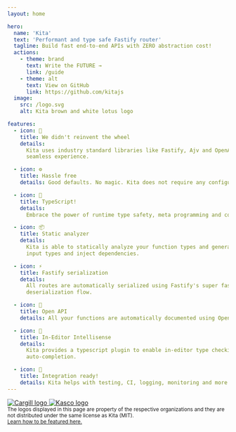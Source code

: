 ```yaml
---
layout: home

hero:
  name: 'Kita'
  text: 'Performant and type safe Fastify router'
  tagline: Build fast end-to-end APIs with ZERO abstraction cost!
  actions:
    - theme: brand
      text: Write the FUTURE →
      link: /guide
    - theme: alt
      text: View on GitHub
      link: https://github.com/kitajs
  image:
    src: /logo.svg
    alt: Kita brown and white lotus logo

features:
  - icon: 🛞
    title: We didn't reinvent the wheel
    details:
      Kita uses industry standard libraries like Fastify, Ajv and OpenAPI to provide a
      seamless experience.

  - icon: ⚙️
    title: Hassle free
    details: Good defaults. No magic. Kita does not require any configuration whatsoever.

  - icon: 🔗
    title: TypeScript!
    details:
      Embrace the power of runtime type safety, meta programming and code generation.

  - icon: 📦
    title: Static analyzer
    details:
      Kita is able to statically analyze your function types and generate routes, validate
      input types and inject dependencies.

  - icon: ⚡
    title: Fastify serialization
    details:
      All routes are automatically serialized using Fastify's super fast serialization and
      deserialization flow.

  - icon: 🔌
    title: Open API
    details: All your functions are automatically documented using Open API 3.0.

  - icon: 🔎
    title: In-Editor Intellisense
    details:
      Kita provides a typescript plugin to enable in-editor type checking and
      auto-completion.

  - icon: 🤖
    title: Integration ready!
    details: Kita helps with testing, CI, logging, monitoring and more!
---
```


<script setup>
  import { VPTeamPage, VPTeamPageTitle, VPTeamMembers } from 'vitepress/theme';

  const members = [
    {
      avatar: 'https://github.com/arthurfiorette.png',
      name: 'Arthur Fiorette',
      title: 'Creator',
      links: [
        { icon: 'github', link: 'https://github.com/arthurfiorette' },
        { icon: 'twitter', link: 'https://twitter.com/arthurfiorette' },
        { icon: 'instagram', link: 'https://instagram.com/arthurfiorette' }
      ]
    },
    {
      avatar: 'https://github.com/mesquitaviana.png',
      name: 'Gabriel Mesquita',
      title: 'Core Contributor',
      links: [
        { icon: 'github', link: 'https://github.com/mesquitaviana' },
        { icon: 'instagram', link: 'https://www.instagram.com/eummesquita' }
      ]
    },
    {
      avatar: 'https://github.com/devzolo.png',
      name: 'Devzolo',
      title: 'Core Contributor',
      links: [
        { icon: 'github', link: 'https://github.com/devzolo' },
        { icon: 'twitter', link: 'https://twitter.com/devzolo' }
      ]
    }
  ];
</script>

<VPTeamPage>
  <VPTeamPageTitle>
    <template #title> Trusted by companies </template>
    <template #lead>
      Kita is proudly powering a large ecosystem of organizations and products worldwide.
    </template>
  </VPTeamPageTitle>

  <div id="trusted-by-wrapper">
    <div id="trusted-by">
      <a href="https://www.cargill.com" alt="Cargill" target="_blank">
        <img src="/companies/cargill.svg" alt="Cargill logo" />
      </a>
      <a href="https://home.kascosys.com.br" alt="Kasco R&D" target="_blank">
        <img src="/companies/kasco.svg" alt="Kasco logo" />
      </a>
    </div>
    <small>
      The logos displayed in this page are property of the respective organizations and they are not distributed under the same license as Kita (MIT).
      <br />
      <a href="other/feature-your-company">Learn how to be featured here.</a>
    </small>
  </div>
</VPTeamPage>

<VPTeamPage>
  <VPTeamPageTitle>
    <template #title> Our Team </template>
    <template #lead>
      The Kita's development team is composed of a diverse group of people from all over
      the world.
    </template>
  </VPTeamPageTitle>
  <VPTeamMembers :members="members" />
</VPTeamPage>
